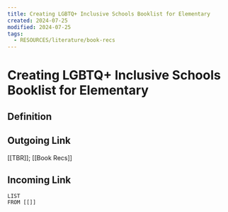 ```yaml
---
title: Creating LGBTQ+ Inclusive Schools Booklist for Elementary
created: 2024-07-25
modified: 2024-07-25
tags:
  - RESOURCES/literature/book-recs
---
```

# Creating LGBTQ+ Inclusive Schools Booklist for Elementary
## Definition

## Outgoing Link
[[TBR]]; [[Book Recs]]

## Incoming Link
```dataview
LIST
FROM [[]]
```
